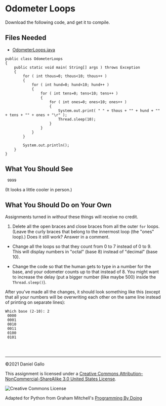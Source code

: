 # Odometer Loops


Download the following code, and get it to compile.


## Files Needed


* [OdometerLoops.java](examples/OdometerLoops.java)



```
public class OdometerLoops
{
    public static void main( String[] args ) throws Exception
    {
        for ( int thous=0; thous<10; thous++ )
        {
            for ( int hund=0; hund<10; hund++ )
            {
                for ( int tens=0; tens<10; tens++ )
                {
                    for ( int ones=0; ones<10; ones++ )
                    {
                        System.out.print( " " + thous + "" + hund + "" + tens + "" + ones + "\r" );
                        Thread.sleep(10);
                    }
                }
            }
        }

        System.out.println();
    }
}

```

What You Should See
-------------------



```
 9999

```

(It looks a little cooler in person.)

What You Should Do on Your Own
------------------------------


Assignments turned in *without* these things will receive
no credit.


1. Delete all the open braces and close braces from all the outer
 `for` loops. (Leave the curly braces that belong
 to the innermost loop (the "ones" loop).) Does it still work? Answer
 in a comment.

 - Change all the loops so that they count from 0 to 7 instead of
 0 to 9. This will display numbers in "octal" (base 8) instead of
 "decimal" (base 10).

 - Change the code so that the human gets to type in a number for
 the base, and your odometer counts up to that instead of 8. You might
 want to increase the delay (put a bigger number (like maybe 500) inside
 the `Thread.sleep()`).




After you've made all the changes, it should look something like this
(except that all your numbers will be overwriting each other on the same
line instead of printing on separate lines):



```
Which base (2-10): 2
 0000
 0001
 0010
 0011
 0100
 0101

```


```



```



---


©2021 Daniel Gallo


This assignment is licensed under a
[Creative Commons Attribution-NonCommercial-ShareAlike 3.0 United States License](https://creativecommons.org/licenses/by-nc-sa/3.0/us/deed.en_US).  

![Creative Commons License](images/by-nc-sa.png)







Adapted for Python from Graham Mitchell's [Programming By Doing](https://programmingbydoing.com/)